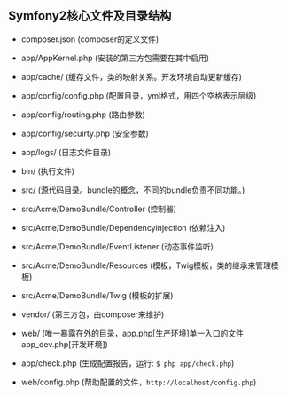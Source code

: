 ## Symfony2核心文件及目录结构

* composer.json (composer的定义文件)

* app/AppKernel.php (安装的第三方包需要在其中启用)

* app/cache/ (缓存文件，类的映射关系。开发环境自动更新缓存)

* app/config/config.php (配置目录，yml格式，用四个空格表示层级)

* app/config/routing.php (路由参数)

* app/config/secuirty.php (安全参数)

* app/logs/ (日志文件目录)

* bin/ (执行文件)

* src/ (源代码目录。bundle的概念，不同的bundle负责不同功能。)

* src/Acme/DemoBundle/Controller (控制器)

* src/Acme/DemoBundle/Dependencyinjection (依赖注入)

* src/Acme/DemoBundle/EventListener (动态事件监听)

* src/Acme/DemoBundle/Resources (模板，Twig模板，类的继承来管理模板)

* src/Acme/DemoBundle/Twig (模板的扩展)

* vendor/ (第三方包，由composer来维护) 

* web/ (唯一暴露在外的目录，app.php[生产环境]单一入口的文件 app_dev.php[开发环境])

* app/check.php (生成配置报告，运行: `$ php app/check.php`)

* web/config.php (帮助配置的文件，`http://localhost/config.php`)